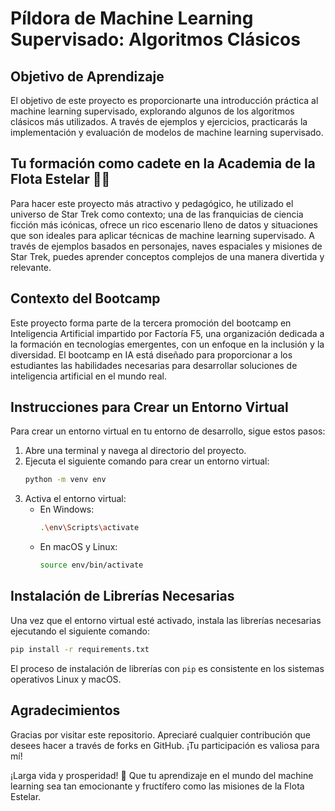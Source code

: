 # Píldora de Machine Learning Supervisado: Algoritmos Clásicos

## Objetivo de Aprendizaje

El objetivo de este proyecto es proporcionarte una introducción práctica al machine learning supervisado, explorando algunos de los algoritmos clásicos más utilizados. A través de ejemplos y ejercicios, practicarás la implementación y evaluación de modelos de machine learning supervisado.

## Tu formación como cadete en la Academia de la Flota Estelar 🚀✨

Para hacer este proyecto más atractivo y pedagógico, he utilizado el universo de Star Trek como contexto; una de las franquicias de ciencia ficción más icónicas, ofrece un rico escenario lleno de datos y situaciones que son ideales para aplicar técnicas de machine learning supervisado. A través de ejemplos basados en personajes, naves espaciales y misiones de Star Trek, puedes aprender conceptos complejos de una manera divertida y relevante.

## Contexto del Bootcamp

Este proyecto forma parte de la tercera promoción del bootcamp en Inteligencia Artificial impartido por Factoría F5, una organización dedicada a la formación en tecnologías emergentes, con un enfoque en la inclusión y la diversidad. El bootcamp en IA está diseñado para proporcionar a los estudiantes las habilidades necesarias para desarrollar soluciones de inteligencia artificial en el mundo real.

## Instrucciones para Crear un Entorno Virtual

Para crear un entorno virtual en tu entorno de desarrollo, sigue estos pasos:

1. Abre una terminal y navega al directorio del proyecto.
2. Ejecuta el siguiente comando para crear un entorno virtual:
    ```bash
    python -m venv env
    ```
3. Activa el entorno virtual:
    - En Windows:
        ```bash
        .\env\Scripts\activate
        ```
    - En macOS y Linux:
        ```bash
        source env/bin/activate
        ```

## Instalación de Librerías Necesarias

Una vez que el entorno virtual esté activado, instala las librerías necesarias ejecutando el siguiente comando:

```bash
pip install -r requirements.txt
```

El proceso de instalación de librerías con `pip` es consistente en los sistemas operativos Linux y macOS.

## Agradecimientos

Gracias por visitar este repositorio. Apreciaré cualquier contribución que desees hacer a través de forks en GitHub. ¡Tu participación es valiosa para mí!

¡Larga vida y prosperidad! 🖖 Que tu aprendizaje en el mundo del machine learning sea tan emocionante y fructífero como las misiones de la Flota Estelar.
